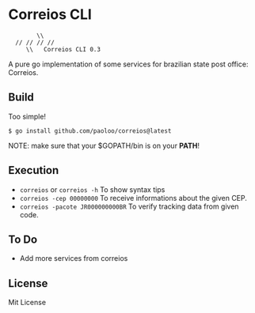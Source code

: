 # Correios CLI
```
        \\
  // // // //
     \\   Correios CLI 0.3
```
A pure go implementation of some services for brazilian state post office: Correios.

## Build

Too simple!
```
$ go install github.com/paoloo/correios@latest
```
NOTE: make sure that your $GOPATH/bin is on your **PATH**!

## Execution

- `correios`  or `correios -h` To show syntax tips
- `correios -cep 00000000` To receive informations about the given CEP.
- `correios -pacote JR000000000BR` To verify tracking data from given code.

## To Do
- Add more services from correios

## License
Mit License
